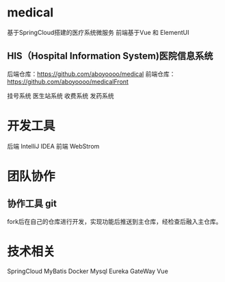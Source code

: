 # medical
  基于SpringCloud搭建的医疗系统微服务
  前端基于Vue 和 ElementUI
## HIS（Hospital Information System)医院信息系统 
  后端仓库：https://github.com/aboyoooo/medical
  前端仓库：https://github.com/aboyoooo/medicalFront
  
  挂号系统 
  医生站系统 
  收费系统 
  发药系统 
# 开发工具
  后端 IntelliJ IDEA
  前端 WebStrom
# 团队协作
  ## 协作工具 git
  fork后在自己的仓库进行开发，实现功能后推送到主仓库，经检查后融入主仓库。
# 技术相关
  SpringCloud 
  MyBatis
  Docker
  Mysql
  Eureka
  GateWay
  Vue

